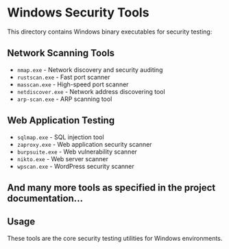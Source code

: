 # Windows Security Tools

This directory contains Windows binary executables for security testing:

## Network Scanning Tools
- `nmap.exe` - Network discovery and security auditing
- `rustscan.exe` - Fast port scanner
- `masscan.exe` - High-speed port scanner
- `netdiscover.exe` - Network address discovering tool
- `arp-scan.exe` - ARP scanning tool

## Web Application Testing
- `sqlmap.exe` - SQL injection tool
- `zaproxy.exe` - Web application security scanner
- `burpsuite.exe` - Web vulnerability scanner
- `nikto.exe` - Web server scanner
- `wpscan.exe` - WordPress security scanner

## And many more tools as specified in the project documentation...

## Usage

These tools are the core security testing utilities for Windows environments.